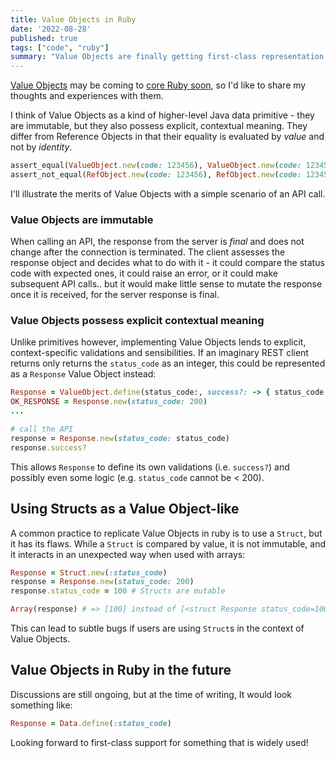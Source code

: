 ```yaml
---
title: Value Objects in Ruby
date: '2022-08-28'
published: true
tags: ["code", "ruby"]
summary: "Value Objects are finally getting first-class representation in Ruby."
---
```

[Value Objects](https://martinfowler.com/bliki/ValueObject.html) may be coming to [core Ruby soon](https://bugs.ruby-lang.org/issues/16122), so I'd like to share my thoughts and experiences with them.

I think of Value Objects as a kind of higher-level Java data primitive - they are immutable, but they also possess explicit, contextual meaning. They differ from Reference Objects in that their equality is evaluated by *value* and not by *identity*.

```ruby
assert_equal(ValueObject.new(code: 123456), ValueObject.new(code: 123456))
assert_not_equal(RefObject.new(code: 123456), RefObject.new(code: 123456))
```

I'll illustrate the merits of Value Objects with a simple scenario of an API call.

### Value Objects are immutable

When calling an API, the response from the server is *final* and does not change after the connection is terminated. The client assesses the response object and decides what to do with it - it could compare the status code with expected ones, it could raise an error, or it could make subsequent API calls.. but it would make little sense to mutate the response once it is received, for the server response is final.

### Value Objects possess explicit contextual meaning

Unlike primitives however, implementing Value Objects lends to explicit, context-specific validations and sensibilities. If an imaginary REST client returns only returns the `status_code` as an integer, this could be represented as a `Response` Value Object instead:

```ruby
Response = ValueObject.define(status_code:, success?: -> { status_code < 400 })
OK_RESPONSE = Response.new(status_code: 200)
...

# call the API
response = Response.new(status_code: status_code)
response.success?
```

This allows `Response` to define its own validations (i.e. `success?`) and possibly even some logic (e.g. `status_code` cannot be < 200).

## Using Structs as a Value Object-like

A common practice to replicate Value Objects in ruby is to use a `Struct`, but it has its flaws. While a `Struct` is compared by value, it is not immutable, and it interacts in an unexpected way when used with arrays:

```ruby
Response = Struct.new(:status_code)
response = Response.new(status_code: 200)
response.status_code = 100 # Structs are mutable

Array(response) # => [100] instead of [<struct Response status_code=100>]
```

This can lead to subtle bugs if users are using `Struct`s in the context of Value Objects.

## Value Objects in Ruby in the future

Discussions are still ongoing, but at the time of writing, It would look something like:

```ruby
Response = Data.define(:status_code)
```

Looking forward to first-class support for something that is widely used!